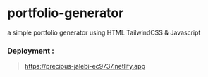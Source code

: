 # portfolio-generator
a simple portfolio generator using HTML TailwindCSS &amp; Javascript

### Deployment : 
> https://precious-jalebi-ec9737.netlify.app